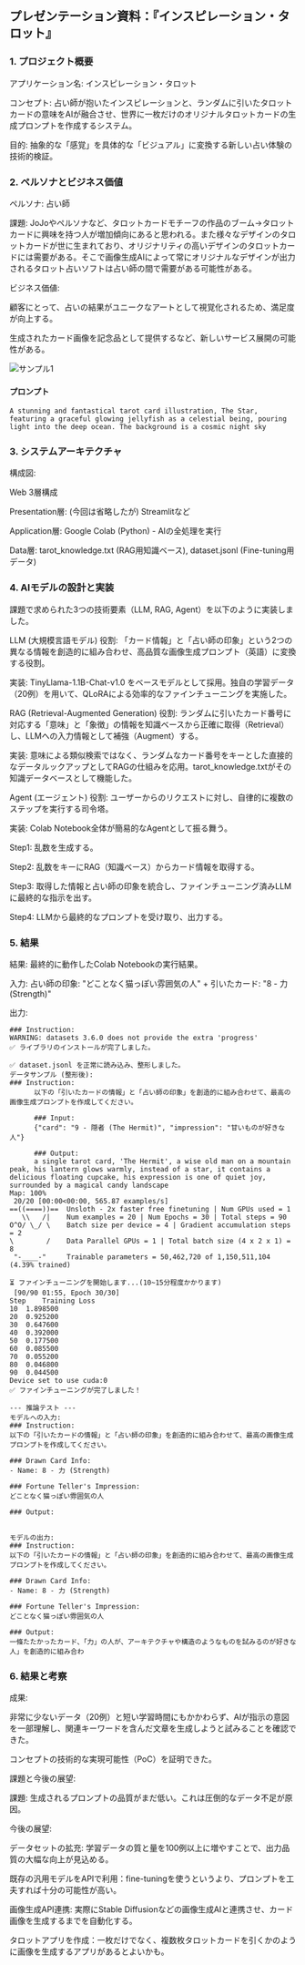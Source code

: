 ## プレゼンテーション資料：『インスピレーション・タロット』
### 1. プロジェクト概要
アプリケーション名: インスピレーション・タロット

コンセプト: 占い師が抱いたインスピレーションと、ランダムに引いたタロットカードの意味をAIが融合させ、世界に一枚だけのオリジナルタロットカードの生成プロンプトを作成するシステム。

目的: 抽象的な「感覚」を具体的な「ビジュアル」に変換する新しい占い体験の技術的検証。

### 2. ペルソナとビジネス価値
ペルソナ: 占い師

課題: JoJoやペルソナなど、タロットカードモチーフの作品のブーム→タロットカードに興味を持つ人が増加傾向にあると思われる。また様々なデザインのタロットカードが世に生まれており、オリジナリティの高いデザインのタロットカードには需要がある。そこで画像生成AIによって常にオリジナルなデザインが出力されるタロット占いソフトは占い師の間で需要がある可能性がある。

ビジネス価値:

顧客にとって、占いの結果がユニークなアートとして視覚化されるため、満足度が向上する。

生成されたカード画像を記念品として提供するなど、新しいサービス展開の可能性がある。

![サンプル1](./sample/generated_f98b4dba-bd1c-4fd4-b503-3900cb41476f2356833320426926422.jpg)

#### プロンプト
```
A stunning and fantastical tarot card illustration, The Star, featuring a graceful glowing jellyfish as a celestial being, pouring light into the deep ocean. The background is a cosmic night sky
```

### 3. システムアーキテクチャ
構成図:

Web 3層構成

Presentation層: (今回は省略したが) Streamlitなど

Application層: Google Colab (Python) - AIの全処理を実行

Data層: tarot_knowledge.txt (RAG用知識ベース), dataset.jsonl (Fine-tuning用データ)

### 4. AIモデルの設計と実装
課題で求められた3つの技術要素（LLM, RAG, Agent）を以下のように実装しました。

LLM (大規模言語モデル)
役割: 「カード情報」と「占い師の印象」という2つの異なる情報を創造的に組み合わせ、高品質な画像生成プロンプト（英語）に変換する役割。

実装: TinyLlama-1.1B-Chat-v1.0 をベースモデルとして採用。独自の学習データ（20例）を用いて、QLoRAによる効率的なファインチューニングを実施した。

RAG (Retrieval-Augmented Generation)
役割: ランダムに引いたカード番号に対応する「意味」と「象徴」の情報を知識ベースから正確に取得（Retrieval）し、LLMへの入力情報として補強（Augment）する。

実装: 意味による類似検索ではなく、ランダムなカード番号をキーとした直接的なデータルックアップとしてRAGの仕組みを応用。tarot_knowledge.txtがその知識データベースとして機能した。

Agent (エージェント)
役割: ユーザーからのリクエストに対し、自律的に複数のステップを実行する司令塔。

実装: Colab Notebook全体が簡易的なAgentとして振る舞う。

Step1: 乱数を生成する。

Step2: 乱数をキーにRAG（知識ベース）からカード情報を取得する。

Step3: 取得した情報と占い師の印象を統合し、ファインチューニング済みLLMに最終的な指示を出す。

Step4: LLMから最終的なプロンプトを受け取り、出力する。

### 5. 結果

結果: 最終的に動作したColab Notebookの実行結果。

入力: 占い師の印象: "どことなく猫っぽい雰囲気の人" + 引いたカード: "8 - 力 (Strength)"

出力:
```
### Instruction:
WARNING: datasets 3.6.0 does not provide the extra 'progress'
✅ ライブラリのインストールが完了しました。

✅ dataset.jsonl を正常に読み込み、整形しました。
データサンプル (整形後):
### Instruction:
      以下の「引いたカードの情報」と「占い師の印象」を創造的に組み合わせて、最高の画像生成プロンプトを作成してください。

      ### Input:
      {"card": "9 - 隠者 (The Hermit)", "impression": "甘いものが好きな人"}

      ### Output:
      a single tarot card, 'The Hermit', a wise old man on a mountain peak, his lantern glows warmly, instead of a star, it contains a delicious floating cupcake, his expression is one of quiet joy, surrounded by a magical candy landscape
Map: 100%
 20/20 [00:00<00:00, 565.87 examples/s]
==((====))==  Unsloth - 2x faster free finetuning | Num GPUs used = 1
   \\   /|    Num examples = 20 | Num Epochs = 30 | Total steps = 90
O^O/ \_/ \    Batch size per device = 4 | Gradient accumulation steps = 2
\        /    Data Parallel GPUs = 1 | Total batch size (4 x 2 x 1) = 8
 "-____-"     Trainable parameters = 50,462,720 of 1,150,511,104 (4.39% trained)

⏳ ファインチューニングを開始します...(10~15分程度かかります)
 [90/90 01:55, Epoch 30/30]
Step	Training Loss
10	1.898500
20	0.925200
30	0.647600
40	0.392000
50	0.177500
60	0.085500
70	0.055200
80	0.046800
90	0.044500
Device set to use cuda:0
✅ ファインチューニングが完了しました！

--- 推論テスト ---
モデルへの入力:
### Instruction:
以下の「引いたカードの情報」と「占い師の印象」を創造的に組み合わせて、最高の画像生成プロンプトを作成してください。

### Drawn Card Info:
- Name: 8 - 力 (Strength)

### Fortune Teller's Impression:
どことなく猫っぽい雰囲気の人

### Output:


モデルの出力:
### Instruction:
以下の「引いたカードの情報」と「占い師の印象」を創造的に組み合わせて、最高の画像生成プロンプトを作成してください。

### Drawn Card Info:
- Name: 8 - 力 (Strength)

### Fortune Teller's Impression:
どことなく猫っぽい雰囲気の人

### Output:
一條たたかったカード、「力」の人が、アーキテクチャや構造のようなものを試みるのが好きな人」を創造的に組み合わ
```
### 6. 結果と考察
成果:

非常に少ないデータ（20例）と短い学習時間にもかかわらず、AIが指示の意図を一部理解し、関連キーワードを含んだ文章を生成しようと試みることを確認できた。

コンセプトの技術的な実現可能性（PoC）を証明できた。

課題と今後の展望:

課題: 生成されるプロンプトの品質がまだ低い。これは圧倒的なデータ不足が原因。

今後の展望:

データセットの拡充: 学習データの質と量を100例以上に増やすことで、出力品質の大幅な向上が見込める。

既存の汎用モデルをAPIで利用：fine-tuningを使うというより、プロンプトを工夫すれば十分の可能性が高い。

画像生成API連携: 実際にStable Diffusionなどの画像生成AIと連携させ、カード画像を生成するまでを自動化する。

タロットアプリを作成：一枚だけでなく、複数枚タロットカードを引くかのように画像を生成するアプリがあるとよいかも。